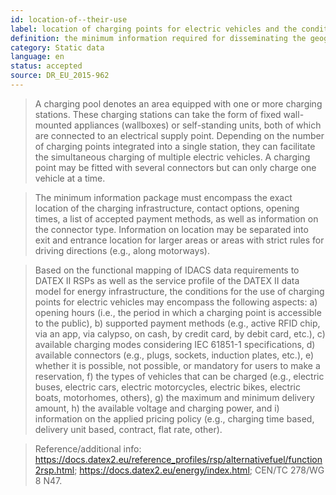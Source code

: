 ```yaml
---
id: location-of--their-use
label: location of charging points for electric vehicles and the conditions for their use
definition: the minimum information required for disseminating the geographic location of charging infrastructure (charging pools), dedicated to electric vehicles, including the exact position of charging points along with the conditions for their use.
category: Static data
language: en
status: accepted
source: DR_EU_2015-962
---
```


>A charging pool denotes an area equipped with one or more charging stations. These charging stations can take the form of fixed wall-mounted appliances (wallboxes) or self-standing units, both of which are connected to an electrical supply point. Depending on the number of charging points integrated into a single station, they can facilitate the simultaneous charging of multiple electric vehicles. A charging point may be fitted with several connectors but can only charge one vehicle at a time.

>The minimum information package must encompass the exact location of the charging infrastructure, contact options, opening times, a list of accepted payment methods, as well as information on the connector type. Information on location may be separated into exit and entrance location for larger areas or areas with strict rules for driving directions (e.g., along motorways).

>Based on the functional mapping of IDACS data requirements to DATEX II RSPs as well as the service profile of the DATEX II data model for energy infrastructure, the conditions for the use of charging points for electric vehicles may encompass the following aspects: a) opening hours (i.e., the period in which a charging point is accessible to the public), b) supported payment methods (e.g., active RFID chip, via an app, via calypso, on cash, by credit card, by debit card, etc.), c) available charging modes considering IEC 61851-1 specifications, d) available connectors (e.g., plugs, sockets, induction plates, etc.), e) whether it is possible, not possible, or mandatory for users to make a reservation, f) the types of vehicles that can be charged (e.g., electric buses, electric cars, electric motorcycles, electric bikes, electric boats, motorhomes, others), g) the maximum and minimum delivery amount, h) the available voltage and charging power, and i) information on the applied pricing policy (e.g., charging time based, delivery unit based, contract, flat rate, other).

>Reference/additional info: https://docs.datex2.eu/reference_profiles/rsp/alternativefuel/function2rsp.html; https://docs.datex2.eu/energy/index.html; CEN/TC 278/WG 8 N47.

